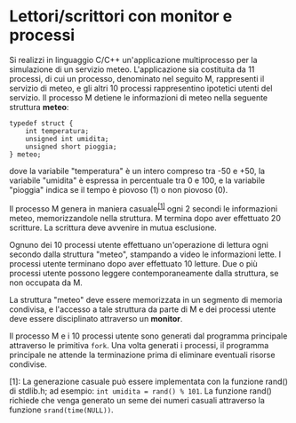# Lettori/scrittori con monitor e processi

Si realizzi in linguaggio C/C++ un'applicazione multiprocesso per la
simulazione di un servizio meteo. L'applicazione sia costituita da 11
processi, di cui un processo, denominato nel seguito M, rappresenti il
servizio di meteo, e gli altri 10 processi rappresentino ipotetici
utenti del servizio. Il processo M detiene le informazioni di meteo
nella seguente struttura **meteo**:

    typedef struct {
        int temperatura;
        unsigned int umidita;
        unsigned short pioggia;
    } meteo;

dove la variabile "temperatura" è un intero compreso tra -50 e +50, la
variabile "umidita" è espressa in percentuale tra 0 e 100, e la
variabile "pioggia" indica se il tempo è piovoso (1) o non piovoso (0).

Il processo M genera in maniera casuale<sup>[\[1\]](#footnote1)</sup> ogni 2 secondi le
informazioni meteo, memorizzandole nella struttura. M termina dopo aver
effettuato 20 scritture. La scrittura deve avvenire in mutua esclusione.

Ognuno dei 10 processi utente effettuano un'operazione di lettura ogni
secondo dalla struttura "meteo", stampando a video le informazioni
lette. I processi utente terminano dopo aver effettuato 10 letture. Due
o più processi utente possono leggere contemporaneamente dalla
struttura, se non occupata da M.

La struttura "meteo" deve essere memorizzata in un segmento di memoria
condivisa, e l'accesso a tale struttura da parte di M e dei processi
utente deve essere disciplinato attraverso un **monitor**.

Il processo M e i 10 processi utente sono generati dal programma
principale attraverso le primitiva `fork`. Una volta generati i
processi, il programma principale ne attende la terminazione prima di
eliminare eventuali risorse condivise.

<a name="footnote1">[1]</a>: La generazione casuale può essere implementata con la funzione
    rand() di stdlib.h; ad esempio: `int umidita = rand() % 101`. La
    funzione rand() richiede che venga generato un seme dei numeri
    casuali attraverso la funzione `srand(time(NULL))`.

